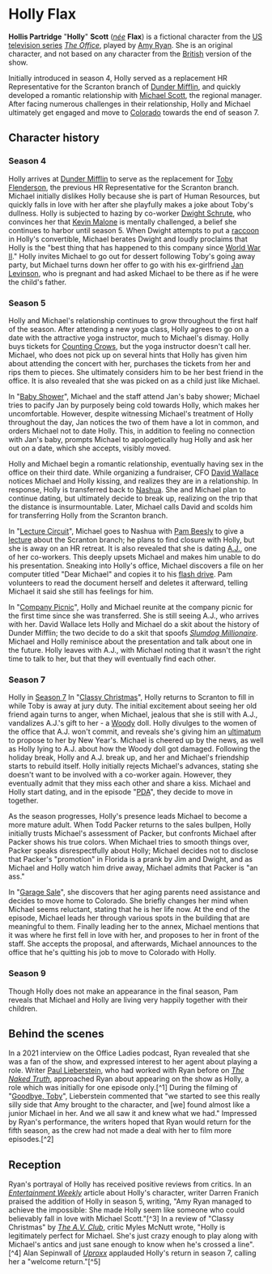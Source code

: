 # Holly Flax

**Hollis Partridge** "**Holly**" **Scott** (*[née](née "wikilink")*
**Flax**) is a fictional character from the
[US](United_States "wikilink") [television
series](television_series "wikilink") *[The
Office](The_Office_(U.S._TV_series) "wikilink")*, played by [Amy
Ryan](Amy_Ryan "wikilink"). She is an original character, and not based
on any character from the
[British](The_Office_(UK_TV_series) "wikilink") version of the show.

Initially introduced in season 4, Holly served as a replacement HR
Representative for the Scranton branch of [Dunder
Mifflin](Dunder_Mifflin "wikilink"), and quickly developed a romantic
relationship with [Michael
Scott](Michael_Scott_(The_Office) "wikilink"), the regional manager.
After facing numerous challenges in their relationship, Holly and
Michael ultimately get engaged and move to
[Colorado](Colorado "wikilink") towards the end of season 7.

## Character history

### Season 4

Holly arrives at [Dunder Mifflin](Dunder_Mifflin "wikilink") to serve as
the replacement for [Toby Flenderson](Toby_Flenderson "wikilink"), the
previous HR Representative for the Scranton branch. Michael initially
dislikes Holly because she is part of Human Resources, but quickly falls
in love with her after she playfully makes a joke about Toby's dullness.
Holly is subjected to hazing by co-worker [Dwight
Schrute](Dwight_Schrute "wikilink"), who convinces her that [Kevin
Malone](Kevin_Malone "wikilink") is mentally challenged, a belief she
continues to harbor until season 5. When Dwight attempts to put a
[raccoon](raccoon "wikilink") in Holly's convertible, Michael berates
Dwight and loudly proclaims that Holly is the "best thing that has
happened to this company since [World War II](World_War_II "wikilink")."
Holly invites Michael to go out for dessert following Toby's going away
party, but Michael turns down her offer to go with his ex-girlfriend
[Jan Levinson](Jan_Levinson "wikilink"), who is pregnant and had asked
Michael to be there as if he were the child's father.

### Season 5

Holly and Michael's relationship continues to grow throughout the first
half of the season. After attending a new yoga class, Holly agrees to go
on a date with the attractive yoga instructor, much to Michael's dismay.
Holly buys tickets for [Counting Crows](Counting_Crows "wikilink"), but
the yoga instructor doesn't call her. Michael, who does not pick up on
several hints that Holly has given him about attending the concert with
her, purchases the tickets from her and rips them to pieces. She
ultimately considers him to be her best friend in the office. It is also
revealed that she was picked on as a child just like Michael.

In "[Baby Shower](Baby_Shower "wikilink")", Michael and the staff attend
Jan's baby shower; Michael tries to pacify Jan by purposely being cold
towards Holly, which makes her uncomfortable. However, despite
witnessing Michael's treatment of Holly throughout the day, Jan notices
the two of them have a lot in common, and orders Michael not to date
Holly. This, in addition to feeling no connection with Jan's baby,
prompts Michael to apologetically hug Holly and ask her out on a date,
which she accepts, visibly moved.

Holly and Michael begin a romantic relationship, eventually having sex
in the office on their third date. While organizing a fundraiser, CFO
[David Wallace](David_Wallace_(The_Office) "wikilink") notices Michael
and Holly kissing, and realizes they are in a relationship. In response,
Holly is transferred back to [Nashua](Nashua,_New_Hampshire "wikilink").
She and Michael plan to continue dating, but ultimately decide to break
up, realizing on the trip that the distance is insurmountable. Later,
Michael calls David and scolds him for transferring Holly from the
Scranton branch.

In "[Lecture Circuit](Lecture_Circuit "wikilink")", Michael goes to
Nashua with [Pam Beesly](Pam_Beesly "wikilink") to give a
[lecture](Lecture_Circuit "wikilink") about the Scranton branch; he
plans to find closure with Holly, but she is away on an HR retreat. It
is also revealed that she is dating
[A.J.](List_of_characters_from_The_Office_(U.S._TV_series)#A.J. "wikilink"),
one of her co-workers. This deeply upsets Michael and makes him unable
to do his presentation. Sneaking into Holly's office, Michael discovers
a file on her computer titled "Dear Michael" and copies it to his [flash
drive](USB_flash_drive "wikilink"). Pam volunteers to read the document
herself and deletes it afterward, telling Michael it said she still has
feelings for him.

In "[Company Picnic](Company_Picnic "wikilink")", Holly and Michael
reunite at the company picnic for the first time since she was
transferred. She is still seeing A.J., who arrives with her. David
Wallace lets Holly and Michael do a skit about the history of Dunder
Mifflin; the two decide to do a skit that spoofs *[Slumdog
Millionaire](Slumdog_Millionaire "wikilink")*. Michael and Holly
reminisce about the presentation and talk about one in the future. Holly
leaves with A.J., with Michael noting that it wasn't the right time to
talk to her, but that they will eventually find each other.

### Season 7

<span class="image placeholder" original-image-src="Holly_Season_7.jpg"
original-image-title="Holly in Season 7" width="160">Holly in [Season
7](The_Office_(U.S._season_7) "wikilink")</span> In "[Classy
Christmas](Classy_Christmas "wikilink")", Holly returns to Scranton to
fill in while Toby is away at jury duty. The initial excitement about
seeing her old friend again turns to anger, when Michael, jealous that
she is still with A.J., vandalizes A.J.'s gift to her - a
[Woody](Sheriff_Woody "wikilink") doll. Holly divulges to the women of
the office that A.J. won't commit, and reveals she's giving him an
[ultimatum](ultimatum "wikilink") to propose to her by New Year's.
Michael is cheered up by the news, as well as Holly lying to A.J. about
how the Woody doll got damaged. Following the holiday break, Holly and
A.J. break up, and her and Michael's friendship starts to rebuild
itself. Holly initially rejects Michael's advances, stating she doesn't
want to be involved with a co-worker again. However, they eventually
admit that they miss each other and share a kiss. Michael and Holly
start dating, and in the episode "[PDA](PDA_(The_Office) "wikilink")",
they decide to move in together.

As the season progresses, Holly's presence leads Michael to become a
more mature adult. When Todd Packer returns to the sales bullpen, Holly
initially trusts Michael's assessment of Packer, but confronts Michael
after Packer shows his true colors. When Michael tries to smooth things
over, Packer speaks disrespectfully about Holly; Michael decides not to
disclose that Packer's "promotion" in Florida is a prank by Jim and
Dwight, and as Michael and Holly watch him drive away, Michael admits
that Packer is "an ass."

In "[Garage Sale](Garage_Sale_(The_Office) "wikilink")", she discovers
that her aging parents need assistance and decides to move home to
Colorado. She briefly changes her mind when Michael seems reluctant,
stating that he is her life now. At the end of the episode, Michael
leads her through various spots in the building that are meaningful to
them. Finally leading her to the annex, Michael mentions that it was
where he first fell in love with her, and proposes to her in front of
the staff. She accepts the proposal, and afterwards, Michael announces
to the office that he's quitting his job to move to Colorado with Holly.

### Season 9

Though Holly does not make an appearance in the final season, Pam
reveals that Michael and Holly are living very happily together with
their children.

## Behind the scenes

In a 2021 interview on the Office Ladies podcast, Ryan revealed that she
was a fan of the show, and expressed interest to her agent about playing
a role. Writer [Paul Lieberstein](Paul_Lieberstein "wikilink"), who had
worked with Ryan before on *[The Naked
Truth](The_Naked_Truth_(TV_series) "wikilink")*, approached Ryan about
appearing on the show as Holly, a role which was initially for one
episode only.[^1] During the filming of "[Goodbye,
Toby](Goodbye,_Toby "wikilink")", Lieberstein commented that "we started
to see this really silly side that Amy brought to the character, and
\[we\] found almost like a junior Michael in her. And we all saw it and
knew what we had." Impressed by Ryan's performance, the writers hoped
that Ryan would return for the fifth season, as the crew had not made a
deal with her to film more episodes.[^2]

## Reception

Ryan's portrayal of Holly has received positive reviews from critics. In
an *[Entertainment Weekly](Entertainment_Weekly "wikilink")* article
about Holly's character, writer Darren Franich praised the addition of
Holly in season 5, writing, "Amy Ryan managed to achieve the impossible:
She made Holly seem like someone who could believably fall in love with
Michael Scott."[^3] In a review of "Classy Christmas" by *[The A.V.
Club](The_A.V._Club "wikilink")*, critic Myles McNutt wrote, "Holly is
legitimately perfect for Michael. She's just crazy enough to play along
with Michael's antics and just sane enough to know when he's crossed a
line".[^4] Alan Sepinwall of *[Uproxx](Uproxx "wikilink")* applauded
Holly's return in season 7, calling her a "welcome return."[^5]
